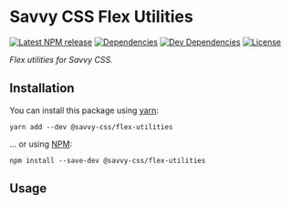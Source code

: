 # Savvy CSS Flex Utilities

[![Latest NPM release][npm-badge]][npm-badge-url]
[![Dependencies][dependencies-badge]][dependencies-badge-url]
[![Dev Dependencies][devDependencies-badge]][devDependencies-badge-url]
[![License][license-badge]][license-badge-url]

_Flex utilities for Savvy CSS._

## Installation

You can install this package using [yarn](https://yarnpkg.com/en/docs/install):

```shell
yarn add --dev @savvy-css/flex-utilities
```

... or using [NPM](https://docs.npmjs.com/getting-started/installing-node):

```shell
npm install --save-dev @savvy-css/flex-utilities
```

## Usage


[npm-badge]: https://img.shields.io/npm/v/@savvy-css/flex-utilities.svg
[npm-badge-url]: https://www.npmjs.com/package/@savvy-css/flex-utilities
[license-badge]: https://img.shields.io/npm/l/@savvy-css/flex-utilities.svg
[license-badge-url]: LICENSE
[dependencies-badge]: https://img.shields.io/david/savvy-css/flex-utilities.svg
[dependencies-badge-url]: https://david-dm.org/savvy-css/flex-utilities
[devDependencies-badge]: https://img.shields.io/david/dev/savvy-css/flex-utilities.svg
[devDependencies-badge-url]: https://david-dm.org/savvy-css/flex-utilities#info=devDependencies

